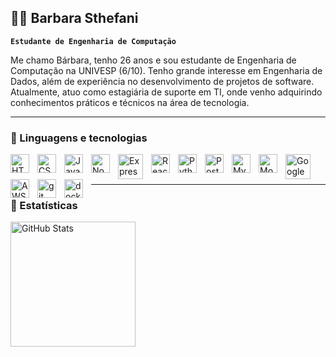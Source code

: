 ## 👩‍💻 Barbara Sthefani

**`Estudante de Engenharia de Computação`**

Me chamo Bárbara, tenho 26 anos e sou estudante de Engenharia de Computação na UNIVESP (6/10). Tenho grande interesse em Engenharia de Dados, além de experiência no desenvolvimento de projetos de software. Atualmente, atuo como estagiária de suporte em TI, onde venho adquirindo conhecimentos práticos e técnicos na área de tecnologia.

----

### 🦇 Linguagens e tecnologias


<img 
    align="left" 
    alt="HTML"
    title="HTML" 
    width="30px" 
    style="padding-right: 10px;" 
    src="https://cdn.jsdelivr.net/gh/devicons/devicon@latest/icons/html5/html5-original.svg" 
/>

<img 
    align="left" 
    alt="CSS"
    title="CSS" 
    width="30px" 
    style="padding-right: 10px;" 
    src="https://cdn.jsdelivr.net/gh/devicons/devicon@latest/icons/css3/css3-original.svg" />
          
          

<img 
    align="left" 
    alt="Javascript"
    title="Javascript" 
    width="30px" 
    style="padding-right: 10px;" 
    src="https://cdn.jsdelivr.net/gh/devicons/devicon@latest/icons/javascript/javascript-original.svg" />

<img 
    align="left" 
    alt="Node.js"
    title="Node.Js" 
    width="30px" 
    style="padding-right: 10px;" 
    src="https://cdn.jsdelivr.net/gh/devicons/devicon@latest/icons/nodejs/nodejs-original-wordmark.svg" />


<img 
    align="left" 
    alt="Express.js"
    title="Express.Js" 
    width="40px" 
    style="padding-right: 10px;" 
    src="https://cdn.jsdelivr.net/gh/devicons/devicon@latest/icons/express/express-original-wordmark.svg" />

<img 
    align="left" 
    alt="React.js"
    title="React.Js" 
    width="30px" 
    style="padding-right: 10px;" 
    src="https://cdn.jsdelivr.net/gh/devicons/devicon@latest/icons/react/react-original-wordmark.svg" />

<img 
    align="left" 
    alt="Python"
    title="Python" 
    width="30px" 
    style="padding-right: 10px;" 
    src="https://cdn.jsdelivr.net/gh/devicons/devicon@latest/icons/python/python-original.svg" />

  <img 
    align="left" 
    alt="PostgreSQL"
    title="PostgreSQL"  
    width="30px" 
    style="padding-right: 10px;" 
    src="https://cdn.jsdelivr.net/gh/devicons/devicon@latest/icons/postgresql/postgresql-original.svg" />

   <img 
    align="left" 
    alt="MySQL"
    title="MySQL"  
    width="30px" 
    style="padding-right: 10px;" 
    src="https://cdn.jsdelivr.net/gh/devicons/devicon@latest/icons/mysql/mysql-original.svg" />

    
   <img 
    align="left" 
    alt="MongoDB"
    title="MongoDB"  
    width="30px" 
    style="padding-right: 10px;" 
    src="https://cdn.jsdelivr.net/gh/devicons/devicon@latest/icons/mongodb/mongodb-original-wordmark.svg" />
<img 
    align="left" 
    alt="Google Cloud Platform"
    title="Google Cloud Platform" 
    width="40px" 
    style="padding-right: 10px;" 
    src="https://cdn.jsdelivr.net/gh/devicons/devicon@latest/icons/googlecloud/googlecloud-original-wordmark.svg" />
          
  <img 
    align="left" 
    alt="AWS"
    title="AWS"  
    width="30px" 
    style="padding-right: 10px;" 
    src="https://cdn.jsdelivr.net/gh/devicons/devicon@latest/icons/amazonwebservices/amazonwebservices-original-wordmark.svg" />
          
<img 
    align="left" 
    alt="git"
    title="git" 
    width="30px" 
    style="padding-right: 10px;" 
    src="https://cdn.jsdelivr.net/gh/devicons/devicon@latest/icons/docker/docker-plain.svg" />
          

<img 
    align="left" 
    alt="docker"
    title="docker" 
    width="30px" 
    style="padding-right: 10px;" 
    src="https://cdn.jsdelivr.net/gh/devicons/devicon@latest/icons/git/git-original-wordmark.svg" />


</br></br>

---
### 🦇 Estatísticas

<p>

<img 
      align="left" 
      alt="GitHub Stats" 
      height="200" 
      src="https://github-readme-stats.vercel.app/api/top-langs/?username=Barbssx&theme=chartreuse-dark&layout=compact&custom_title=Tecnologias&langs_count=9" 
  />

</p>